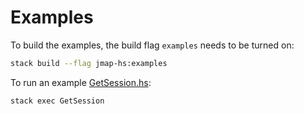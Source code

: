 # Examples

To build the examples, the build flag `examples` needs to be turned
on:

```sh
stack build --flag jmap-hs:examples
```

To run an example [GetSession.hs](https://github.com/ajaysusarla/jmap-hs/blob/master/examples/GetSession.hs):

```sh
stack exec GetSession
```
